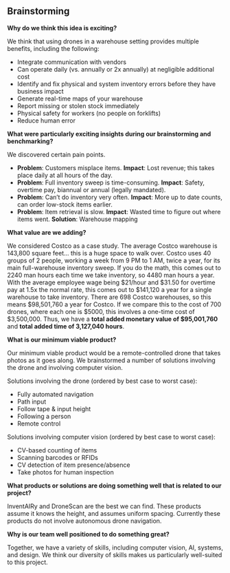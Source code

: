 ## Brainstorming

**Why do we think this idea is exciting?**

We think that using drones in a warehouse setting provides multiple benefits, including the following:

- Integrate communication with vendors
- Can operate daily (vs. annually or 2x annually) at negligible additional cost
- Identify and fix physical and system inventory errors before they have business impact
- Generate real-time maps of your warehouse
- Report missing or stolen stock immediately
- Physical safety for workers (no people on forklifts)
- Reduce human error

**What were particularly exciting insights during our brainstorming and benchmarking?**

We discovered certain pain points.

- **Problem**: Customers misplace items. **Impact**: Lost revenue; this takes place daily at all hours of the day.
- **Problem**: Full inventory sweep is time-consuming. **Impact**: Safety, overtime pay, biannual or annual (legally mandated).
- **Problem**: Can’t do inventory very often. **Impact**: More up to date counts, can order low-stock items earlier.
- **Problem**: Item retrieval is slow. **Impact**: Wasted time to figure out where items went. **Solution**: Warehouse mapping

**What value are we adding?**

We considered Costco as a case study. The average Costco warehouse is 143,800 square feet... this is a huge space to walk over. Costco uses 40 groups of 2 people, working a week from 9 PM to 1 AM, twice a year, for its main full-warehouse inventory sweep. If you do the math, this comes out to 2240 man hours each time we take inventory, so 4480 man hours a year. With the average employee wage being $21/hour and $31.50 for overtime pay at 1.5x the normal rate, this comes out to $141,120 a year for a single warehouse to take inventory. There are 698 Costco warehouses, so this means $98,501,760 a year for Costco. If we compare this to the cost of 700 drones, where each one is $5000, this involves a one-time cost of $3,500,000. Thus, we have a **total added monetary value of $95,001,760** and **total added time of 3,127,040 hours**.

**What is our minimum viable product?**

Our minimum viable product would be a remote-controlled drone that takes photos as it goes along. We brainstormed a number of solutions involving the drone and involving computer vision.

Solutions involving the drone (ordered by best case to worst case):
- Fully automated navigation
- Path input
- Follow tape & input height
- Following a person
- Remote control

Solutions involving computer vision (ordered by best case to worst case):
- CV-based counting of items
- Scanning barcodes or RFIDs
- CV detection of item presence/absence
- Take photos for human inspection
 
**What products or solutions are doing something well that is related to our project?**

InventAIRy and DroneScan are the best we can find. These products assume it knows the height, and assumes uniform spacing. Currently these products do not involve autonomous drone navigation.

**Why is our team well positioned to do something great?**

Together, we have a variety of skills, including computer vision, AI, systems, and design. We think our diversity of skills makes us particularly well-suited to this project.
